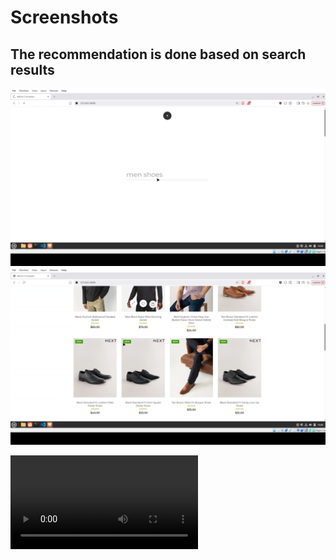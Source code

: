 # Screenshots

## The recommendation is done based on search results
![Shoe Search](assets/shoe_search.png)
![Shoe Recommended](assets/shoe_recom.png)

![Watch the video](https://raw.githubusercontent.com/rampage445/Fashion-Recommender-System/main/assets/recommend.mkv)
